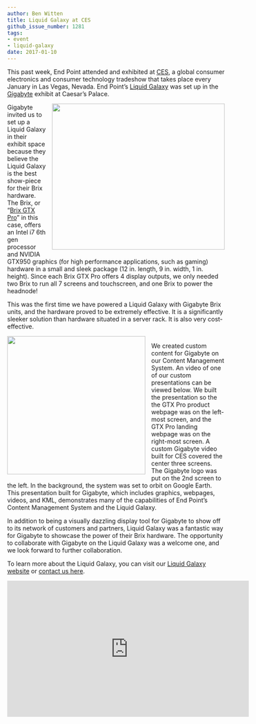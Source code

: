 ```yaml
---
author: Ben Witten
title: Liquid Galaxy at CES
github_issue_number: 1281
tags:
- event
- liquid-galaxy
date: 2017-01-10
---
```


This past week, End Point attended and exhibited at [CES](https://www.ces.tech/), a global consumer electronics and consumer technology tradeshow that takes place every January in Las Vegas, Nevada. End Point’s [Liquid Galaxy](https://liquidgalaxy.endpoint.com/) was set up in the [Gigabyte](http://www.gigabyte.us/?f=g) exhibit at Caesar’s Palace.

<div class="separator" style="clear: both; text-align: center;"><a href="/blog/2017/01/liquid-galaxy-at-ces/image-0-big.jpeg" imageanchor="1" style="clear: right; float: right; margin-bottom: 1em; margin-left: 1em;"><img border="0" height="338" src="/blog/2017/01/liquid-galaxy-at-ces/image-0.jpeg" width="400"/></a></div>

Gigabyte invited us to set up a Liquid Galaxy in their exhibit space because they believe the Liquid Galaxy is the best show-piece for their Brix hardware. The Brix, or “[Brix GTX Pro](http://www.gigabyte.us/products/product-page.aspx?pid=6076#ov)” in this case, offers an Intel i7 6th gen processor and NVIDIA GTX950 graphics (for high performance applications, such as gaming) hardware in a small and sleek package (12 in. length, 9 in. width, 1 in. height). Since each Brix GTX Pro offers 4 display outputs, we only needed two Brix to run all 7 screens and touchscreen, and one Brix to power the headnode!

This was the first time we have powered a Liquid Galaxy with Gigabyte Brix units, and the hardware proved to be extremely effective. It is a significantly sleeker solution than hardware situated in a server rack. It is also very cost-effective.

<div class="separator" style="clear: both; text-align: center;"><a href="/blog/2017/01/liquid-galaxy-at-ces/image-1-big.jpeg" imageanchor="1" style="clear: left; float: left; margin-bottom: 1em; margin-right: 1em;"><img border="0" height="320" src="/blog/2017/01/liquid-galaxy-at-ces/image-1.jpeg" width="320"/></a></div>

We created custom content for Gigabyte on our Content Management System. An video of one of our custom presentations can be viewed below. We built the presentation so the the GTX Pro product webpage was on the left-most screen, and the GTX Pro landing webpage was on the right-most screen. A custom Gigabyte video built for CES covered the center three screens. The Gigabyte logo was put on the 2nd screen to the left. In the background, the system was set to orbit on Google Earth. This presentation built for Gigabyte, which includes graphics, webpages, videos, and KML, demonstrates many of the capabilities of End Point’s Content Management System and the Liquid Galaxy.

In addition to being a visually dazzling display tool for Gigabyte to show off to its network of customers and partners, Liquid Galaxy was a fantastic way for Gigabyte to showcase the power of their Brix hardware. The opportunity to collaborate with Gigabyte on the Liquid Galaxy was a welcome one, and we look forward to further collaboration.

To learn more about the Liquid Galaxy, you can visit our [Liquid Galaxy website](https://liquidgalaxy.endpoint.com/) or [contact us here](https://liquidgalaxy.endpoint.com/#contact).

<iframe allowfullscreen="" frameborder="0" height="315" src="https://www.youtube.com/embed/HaubIxPCe9U" width="560"></iframe>

